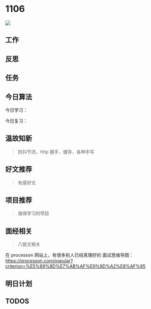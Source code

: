 
# 1106

![](http://h2.ioliu.cn/bing/CuscoCathedral_ZH-CN9834821723_1920x1080.jpg)

## 工作

## 反思

## 任务


## 今日算法

今日学习：


今日复习：


## 温故知新
> 防抖节流，http 握手，缓存，各种手写


## 好文推荐
> 有感好文


## 项目推荐
> 值得学习的项目


## 面经相关
> 八股文相关

在 processon 网站上，有很多别人已经真理好的 面试思维导图：https://processon.com/popular?criterion=%E5%89%8D%E7%AB%AF%E9%9D%A2%E8%AF%95

## 明日计划


## TODOS
